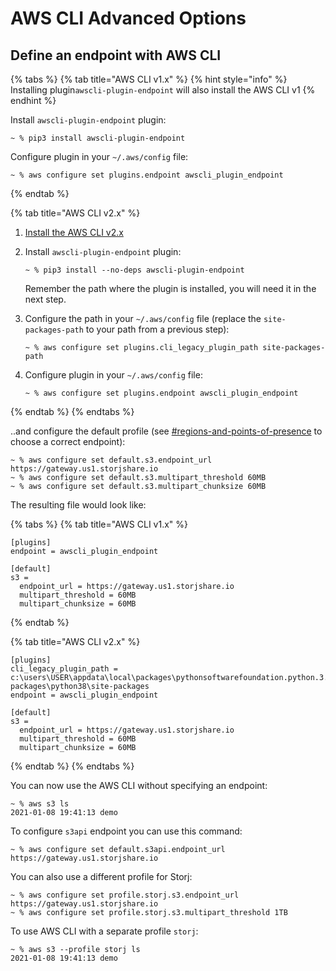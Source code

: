 # AWS CLI Advanced Options

## Define an endpoint with AWS CLI

{% tabs %}
{% tab title="AWS CLI v1.x" %}
{% hint style="info" %}
Installing plugin`awscli-plugin-endpoint` will also install the AWS CLI v1
{% endhint %}

Install `awscli-plugin-endpoint` plugin:

```
~ % pip3 install awscli-plugin-endpoint
```

Configure plugin in your `~/.aws/config` file:

```
~ % aws configure set plugins.endpoint awscli_plugin_endpoint
```
{% endtab %}

{% tab title="AWS CLI v2.x" %}
1. [Install the AWS CLI v2.x](https://docs.aws.amazon.com/cli/latest/userguide/cli-chap-getting-started.html)
2.  Install `awscli-plugin-endpoint` plugin:

    ```
    ~ % pip3 install --no-deps awscli-plugin-endpoint
    ```

    Remember the path where the plugin is installed, you will need it in the next step.
3.  Configure the path in your `~/.aws/config` file (replace the `site-packages-path` to your path from a previous step):&#x20;

    ```
    ~ % aws configure set plugins.cli_legacy_plugin_path site-packages-path
    ```
4.  Configure plugin in your `~/.aws/config` file:

    ```
    ~ % aws configure set plugins.endpoint awscli_plugin_endpoint
    ```
{% endtab %}
{% endtabs %}

..and configure the default profile (see [#regions-and-points-of-presence](../../api-reference/s3-compatible-gateway/#regions-and-points-of-presence "mention") to choose a correct endpoint):

```
~ % aws configure set default.s3.endpoint_url https://gateway.us1.storjshare.io
~ % aws configure set default.s3.multipart_threshold 60MB
~ % aws configure set default.s3.multipart_chunksize 60MB
```

The resulting file would look like:

{% tabs %}
{% tab title="AWS CLI v1.x" %}
```
[plugins]
endpoint = awscli_plugin_endpoint

[default]
s3 =
  endpoint_url = https://gateway.us1.storjshare.io
  multipart_threshold = 60MB
  multipart_chunksize = 60MB
```
{% endtab %}

{% tab title="AWS CLI v2.x" %}
```
[plugins]
cli_legacy_plugin_path = c:\users\USER\appdata\local\packages\pythonsoftwarefoundation.python.3.8_qbz5n2kfra8p0\localcache\local-packages\python38\site-packages
endpoint = awscli_plugin_endpoint

[default]
s3 =
  endpoint_url = https://gateway.us1.storjshare.io
  multipart_threshold = 60MB
  multipart_chunksize = 60MB
```
{% endtab %}
{% endtabs %}

You can now use the AWS CLI without specifying an endpoint:

```
~ % aws s3 ls
2021-01-08 19:41:13 demo
```

To configure `s3api` endpoint you can use this command:

```
~ % aws configure set default.s3api.endpoint_url https://gateway.us1.storjshare.io
```

You can also use a different profile for Storj:

```
~ % aws configure set profile.storj.s3.endpoint_url https://gateway.us1.storjshare.io
~ % aws configure set profile.storj.s3.multipart_threshold 1TB
```

To use AWS CLI with a separate profile `storj`:

```
~ % aws s3 --profile storj ls
2021-01-08 19:41:13 demo
```
